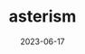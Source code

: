 ---
title: "asterism"
cc-type: hashtag
date: 2023-06-17
hashtag: "asterism"
plural: "asterisms"
related:
  - constellation
  - star
tags:
  - astronomy
  - sky
---